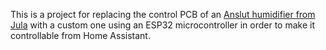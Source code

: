 This is a project for replacing the control PCB of an [Anslut humidifier from Jula](https://www.jula.se/catalog/bygg-och-farg/varme-och-ventilation/luftforbattring/luftfuktare/luftfuktare-014756/) with a custom one using an ESP32 microcontroller in order to make it controllable from Home Assistant.
